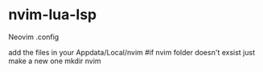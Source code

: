 # nvim-lua-lsp
Neovim .config

add the files in your Appdata/Local/nvim
#if nvim folder doesn't exsist just make a new one
mkdir nvim 
